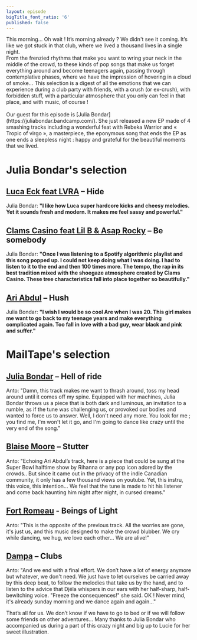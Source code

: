 ```yaml
---
layout: episode
bigTitle_font_ratio: '6'
published: false
---
```

<p id="introduction">
	This morning... Oh wait ! It’s morning already ?
We didn't see it coming. It’s like we got stuck in that club, where we lived a thousand lives in a single night.
<br>
  From the frenzied rhythms that make you want to wring your neck in the middle of the crowd, to these kinds of pop songs that make us forget everything around and become teenagers again, passing through contemplative phases, where we have the impression of hovering in a cloud of smoke… This selection is a digest of all the emotions that we can experience during a club party with friends, with a crush (or ex-crush), with forbidden stuff, with a particular atmosphere that you only can feel in that place, and with music, of course !
	<br><br>
	Our guest for this episode is [Julia Bondar](https://juliabondar.bandcamp.com/). She just released a new EP made of 4 smashing tracks including a wonderful feat with Rebeka Warrior and « Tropic of virgo », a masterpiece, the eponymous song that ends the EP as one ends a sleepless night : happy and grateful for the beautiful moments that we lived.</p>

# Julia Bondar's selection


## [Luca Eck feat LVRA](https://soundcloud.com/iamlucaeck) – Hide

Julia Bondar: **"**I like how Luca super hardcore kicks and cheesy melodies. Yet it sounds fresh and modern. It makes me feel sassy and powerful.**"**

## [Clams Casino feat Lil B & Asap Rocky](https://clamscasinoofficial.bandcamp.com/) – Be somebody

Julia Bondar: **"**Once I was listening to a Spotify algorithmic playlist and this song popped up. I could not keep doing what I was doing. I had to listen to it to the end and then 100 times more. The tempo, the rap in its best tradition mixed with the shoegaze atmosphere created by Clams Casino. These tree characteristics fall into place together so beautifully.**"**

## [Ari Abdul](https://ariabdul.bandcamp.com/) – Hush

Julia Bondar: **"**I wish I would be so cool Are when I was 20. This girl makes me want to go back to my teenage years and make everything complicated again.
Too fall in love with a bad guy, wear black and pink and suffer.**"**

# MailTape's selection

## [Julia Bondar](https://juliabondar.bandcamp.com/) – Hell of ride

Anto: "Damn, this track makes me want to thrash around, toss my head around until it comes off my spine. Equipped with her machines, Julia Bondar throws us a piece that is both dark and luminous, an invitation to a rumble, as if the tune was challenging us, or provoked our bodies and wanted to force us to answer. Well, I don't need any more. You look for me ; you find me, I'm won't let it go, and I'm going to dance like crazy until the very end of the song."

## [Blaise Moore](https://soundcloud.com/blaisemoore) – Stutter

Anto: "Echoing Ari Abdul’s track, here is a piece that could be sung at the Super Bowl halftime show by Rihanna or any pop icon adored by the crowds.. But since it came out in the privacy of the indie Canadian community, it only has a few thousand views on youtube. Yet, this instru, this voice, this intention... We feel that the tune is made to hit his listener and come back haunting him night after night, in cursed dreams."

## [Fort Romeau](https://fort-romeau.bandcamp.com/track/the-zone) - Beings of Light 

Anto: "This is the opposite of the previous track. All the worries are gone, it's just us, and this music designed to make the crowd blubber. We cry while dancing, we hug, we love each other… We are alive!"

## [Dampa](https://dampa.bandcamp.com/album/color-blind) – Clubs

Anto: "And we end with a final effort. We don’t have a lot of energy anymore but whatever, we don't need. We just have to let ourselves be carried away by this deep beat, to follow the melodies that take us by the hand, and to listen to the advice that Djéla whispers in our ears with her half-sharp, half-bewitching voice. "Freeze the consequences!" she said. OK ! Never mind, it's already sunday morning and we dance again and again…"

<p id="outroduction">That’s all for us. We don’t know if we have to go to bed or if we will follow some friends on other adventures… Many thanks to Julia Bondar who accompanied us during a part of this crazy night and big up to Lucie for her sweet illustration.</p>
